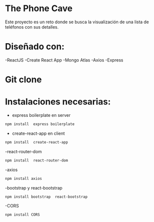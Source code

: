 # The Phone Cave

Este proyecto es un reto donde se busca la visualización de una lista de teléfonos con sus detalles.

# Diseñado con:
-ReactJS
-Create React App
-Mongo Atlas
-Axios
-Express
# Git clone

# Instalaciones necesarias:
- express boilerplate en server
```sh
npm install  express boilerplate
```
- create-react-app en client

```sh
npm install  create-react-app
```
-react-router-dom
```sh
npm install  react-router-dom
```
-axios
```sh
npm install axios
```
-bootstrap y react-bootstrap
```sh
npm install bootstrap  react-bootstrap
```
-CORS
```sh
npm install CORS
```
